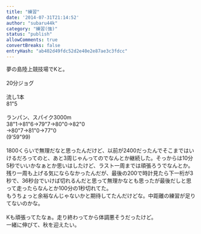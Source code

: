 ```yaml
---
title: "練習"
date: '2014-07-31T21:14:52'
author: "subaru44k"
category: "練習(強)"
status: "publish"
allowComments: true
convertBreaks: false
entryHash: "ab402d49fdc52d2e40e2e87ae3c3fdcc"
---
```

夢の島陸上競技場でKと。<br>
<br>
20分ジョグ<br>
<br>
流し1本<br>
81"5<br>
<br>
ランパン、スパイク3000m<br>
38"1→81"6→79"7→80"0→82"0<br>
→80"7→81"0→77"0<br>
(9'59"99)<br>
<br>
1800くらいで無理だなと思ったんだけど、以前が2400だったんでそこまではいけるだろってのと、あと3周じゃんってのでなんとか継続した。そっからは10分5秒でいいかなぁとか思いはしたけど、ラスト一周までは頑張ろうでなんとか。<br>
残り一周も上げる気にならなかったんだが、最後の200で時計見たら下一桁が3秒で、36秒台でいけば切れるんだと思って無理かなとも思ったが最後だしと思って走ったらなんとか100分の1秒切れてた。<br>
もうちょっと余裕なんじゃないかと期待してたんだけどな。中距離の練習が足りてないのかな。<br>
<br>
Kも頑張ってたなぁ。走り終わってから体調悪そうだったけど。<br>
一緒に伸びて、秋を迎えたい。
